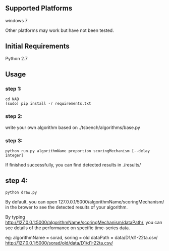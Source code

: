## Supported Platforms
windows 7

Other platforms may work but have not been tested.

## Initial Requirements
Python 2.7

## Usage
### step 1:
<pre><code>cd NAB
(sudo) pip install -r requirements.txt</code></pre>

### step 2:
write your own algorithm based on ./tsbench/algorithms/base.py

### step 3:
<pre><code>python run.py algorithmName proportion scoringMechanism [--delay integer]</pre></code>
If finished successfully, you can find detected results in ./results/

## step 4:
<pre><code>python draw.py</pre></code>
By default, you can open 127.0.0.1/5000/algorithmName/scoringMechanism/ in the brower to see the detected results of your algorithm.

By typing http://127.0.0.1:5000/algorithmName/scoringMechanism/dataPath/, you can see details of the performance on specific time-series data.

eg:
algorithmName = sorad, soring = old dataPath = data/D1/d1-22ta.csv/
http://127.0.0.1:5000/sorad/old/data/D1/d1-22ta.csv/
